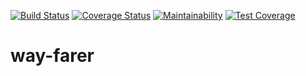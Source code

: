 [![Build Status](https://travis-ci.com/EphraimDev/way-farer.svg?branch=develop)](https://travis-ci.com/EphraimDev/way-farer)  [![Coverage Status](https://coveralls.io/repos/github/EphraimDev/way-farer/badge.svg?branch=develop)](https://coveralls.io/github/EphraimDev/way-farer?branch=develop)  [![Maintainability](https://api.codeclimate.com/v1/badges/83a5af859e99685c1d14/maintainability)](https://codeclimate.com/github/EphraimDev/way-farer/maintainability)  [![Test Coverage](https://api.codeclimate.com/v1/badges/83a5af859e99685c1d14/test_coverage)](https://codeclimate.com/github/EphraimDev/way-farer/test_coverage)

# way-farer